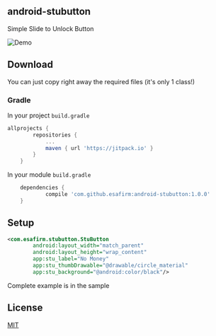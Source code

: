 ## android-stubutton
Simple Slide to Unlock Button 

![Demo](https://raw.githubusercontent.com/esafirm/android-stubutton/master/art/out.gif)

## Download
You can just copy right away the required files (it's only 1 class!)

### Gradle

In your project `build.gradle`

```groovy
allprojects {
		repositories {
			...
			maven { url 'https://jitpack.io' }
		}
	}
```

In your module `build.gradle`

```groovy
	dependencies {
	        compile 'com.github.esafirm:android-stubutton:1.0.0'
	}
```

## Setup
```xml
<com.esafirm.stubutton.StuButton
        android:layout_width="match_parent"
        android:layout_height="wrap_content"
        app:stu_label="No Money"
        app:stu_thumbDrawable="@drawable/circle_material"
        app:stu_background="@android:color/black"/>
```

Complete example is in the sample

## License
[MIT](https://raw.githubusercontent.com/esafirm/android-stubutton/master/LICENSE)



